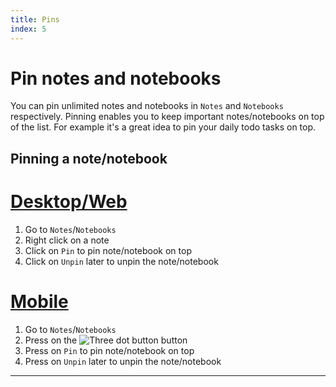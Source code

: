 ```yaml
---
title: Pins
index: 5
---
```


# Pin notes and notebooks

You can pin unlimited notes and notebooks in `Notes` and `Notebooks` respectively. Pinning enables you to keep important notes/notebooks on top of the list. For example it's a great idea to pin your daily todo tasks on top.

## Pinning a note/notebook

# [Desktop/Web](#/tab/web)

1. Go to `Notes`/`Notebooks`
2. Right click on a note
3. Click on `Pin` to pin note/notebook on top
4. Click on `Unpin` later to unpin the note/notebook

# [Mobile](#/tab/mobile)

1. Go to `Notes`/`Notebooks`
2. Press on the ![Three dot button](/three-dot-button.png) button
3. Press on `Pin` to pin note/notebook on top
4. Press on `Unpin` later to unpin the note/notebook

---
